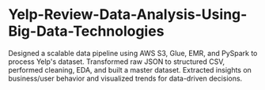 # Yelp-Review-Data-Analysis-Using-Big-Data-Technologies
Designed a scalable data pipeline using AWS S3, Glue, EMR, and PySpark to process Yelp's dataset. Transformed raw JSON to structured CSV, performed cleaning, EDA, and built a master dataset. Extracted insights on business/user behavior and visualized trends for data-driven decisions.
